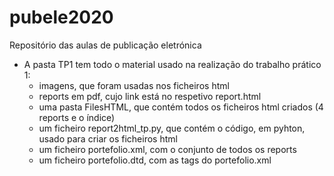 # pubele2020
Repositório das aulas de publicação eletrónica

- A pasta TP1 tem todo o material usado na realização do trabalho prático 1:
  - imagens, que foram usadas nos ficheiros html
  - reports em pdf, cujo link está no respetivo report.html
  - uma pasta FilesHTML, que contém todos os ficheiros html criados (4 reports e o índice)
  - um ficheiro report2html_tp.py, que contém o código, em pyhton, usado para criar os ficheiros html
  - um ficheiro portefolio.xml, com o conjunto de todos os reports
  - um ficheiro portefolio.dtd, com as tags do portefolio.xml
  
